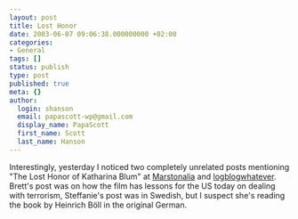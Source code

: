 ```yaml
---
layout: post
title: Lost Honor
date: 2003-06-07 09:06:38.000000000 +02:00
categories:
- General
tags: []
status: publish
type: post
published: true
meta: {}
author:
  login: shanson
  email: papascott-wp@gmail.com
  display_name: PapaScott
  first_name: Scott
  last_name: Hanson
---
```

<p>Interestingly, yesterday I noticed two completely unrelated posts mentioning "The Lost Honor of Katharina Blum" at <a title="Marstonalia" href="http://marston.blogspot.com/2003_06_01_marston_archive.html#200396629">Marstonalia</a> and <a title="steffanie.net | logblogwhatever...: Katarina Blums förlorade heder" href="http://www.steffanie.net/blog/arkiv/000659.html">logblogwhatever</a>. Brett's post was on how the film has lessons for the US today on dealing with terrorism, Steffanie's post was in Swedish, but I suspect she's reading the book by Heinrich Böll in the original German.</p>
